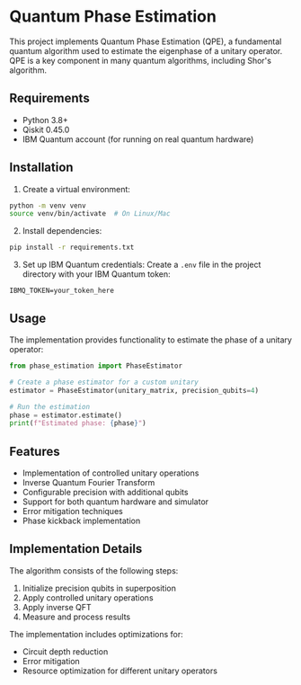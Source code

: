 # Quantum Phase Estimation

This project implements Quantum Phase Estimation (QPE), a fundamental quantum algorithm used to estimate the eigenphase of a unitary operator. QPE is a key component in many quantum algorithms, including Shor's algorithm.

## Requirements

- Python 3.8+
- Qiskit 0.45.0
- IBM Quantum account (for running on real quantum hardware)

## Installation

1. Create a virtual environment:
```bash
python -m venv venv
source venv/bin/activate  # On Linux/Mac
```

2. Install dependencies:
```bash
pip install -r requirements.txt
```

3. Set up IBM Quantum credentials:
Create a `.env` file in the project directory with your IBM Quantum token:
```
IBMQ_TOKEN=your_token_here
```

## Usage

The implementation provides functionality to estimate the phase of a unitary operator:

```python
from phase_estimation import PhaseEstimator

# Create a phase estimator for a custom unitary
estimator = PhaseEstimator(unitary_matrix, precision_qubits=4)

# Run the estimation
phase = estimator.estimate()
print(f"Estimated phase: {phase}")
```

## Features

- Implementation of controlled unitary operations
- Inverse Quantum Fourier Transform
- Configurable precision with additional qubits
- Support for both quantum hardware and simulator
- Error mitigation techniques
- Phase kickback implementation

## Implementation Details

The algorithm consists of the following steps:
1. Initialize precision qubits in superposition
2. Apply controlled unitary operations
3. Apply inverse QFT
4. Measure and process results

The implementation includes optimizations for:
- Circuit depth reduction
- Error mitigation
- Resource optimization for different unitary operators
